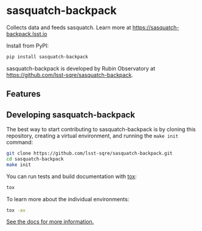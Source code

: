 # sasquatch-backpack

Collects data and feeds sasquatch.
Learn more at https://sasquatch-backpack.lsst.io

Install from PyPI:

```sh
pip install sasquatch-backpack
```

sasquatch-backpack is developed by Rubin Observatory at https://github.com/lsst-sqre/sasquatch-backpack.

## Features

<!-- A bullet list with things that this package does -->

## Developing sasquatch-backpack

The best way to start contributing to sasquatch-backpack is by cloning this repository, creating a virtual environment, and running the `make init` command:

```sh
git clone https://github.com/lsst-sqre/sasquatch-backpack.git
cd sasquatch-backpack
make init
```

You can run tests and build documentation with [tox](https://tox.wiki/en/latest/):

```sh
tox
```

To learn more about the individual environments:

```sh
tox -av
```

[See the docs for more information.](https://sasquatch-backpack.lsst.io/dev/development.html)
